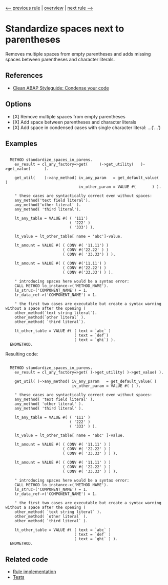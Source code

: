 [<-- previous rule](EmptyLinesInClassDefinitionRule.md) | [overview](../rules.md) | [next rule -->](ClosingBracketsPositionRule.md)

# Standardize spaces next to parentheses

Removes multiple spaces from empty parentheses and adds missing spaces between parentheses and character literals.

## References

* [Clean ABAP Styleguide: Condense your code](https://github.com/SAP/styleguides/blob/main/clean-abap/CleanABAP.md#condense-your-code)

## Options

* \[X\] Remove multiple spaces from empty parentheses
* \[X\] Add space between parentheses and character literals
* \[X\] Add space in condensed cases with single character literal: ...\('...'\)

## Examples


```ABAP

  METHOD standardize_spaces_in_parens.
    ev_result = cl_any_factory=>get(     )->get_utility(   )->get_value(      ).

    get_util(    )->any_method( iv_any_param   = get_default_value(    )
                                iv_other_param = VALUE #(       ) ).

    " these cases are syntactically correct even without spaces:
    any_method('text field literal').
    any_method('other literal' ).
    any_method( 'third literal').

    lt_any_table = VALUE #( ( '111')
                            ( '222' )
                            ( '333') ).

    lt_value = lt_other_table[ name = 'abc']-value.

    lt_amount = VALUE #( ( CONV #( '11.11') )
                         ( CONV #('22.22' ) )
                         ( CONV #( '33.33') ) ).

    lt_amount = VALUE #( ( CONV #('11.11') )
                         ( CONV #('22.22') )
                         ( CONV #('33.33') ) ).

    " introducing spaces here would be a syntax error:
    CALL METHOD lo_instance->('METHOD_NAME').
    ls_struc-('COMPONENT_NAME') = 1.
    lr_data_ref->('COMPONENT_NAME') = 1.

    " the first two cases are executable but create a syntax warning without a space after the opening (
    other_method(`text string literal`).
    other_method(`other literal` ).
    other_method( `third literal`).

    lt_other_table = VALUE #( ( text = `abc` )
                              ( text = `def`)
                              ( text = `ghi`) ).
  ENDMETHOD.
```

Resulting code:

```ABAP

  METHOD standardize_spaces_in_parens.
    ev_result = cl_any_factory=>get( )->get_utility( )->get_value( ).

    get_util( )->any_method( iv_any_param   = get_default_value( )
                             iv_other_param = VALUE #( ) ).

    " these cases are syntactically correct even without spaces:
    any_method( 'text field literal' ).
    any_method( 'other literal' ).
    any_method( 'third literal' ).

    lt_any_table = VALUE #( ( '111' )
                            ( '222' )
                            ( '333' ) ).

    lt_value = lt_other_table[ name = 'abc' ]-value.

    lt_amount = VALUE #( ( CONV #( '11.11' ) )
                         ( CONV #( '22.22' ) )
                         ( CONV #( '33.33' ) ) ).

    lt_amount = VALUE #( ( CONV #( '11.11' ) )
                         ( CONV #( '22.22' ) )
                         ( CONV #( '33.33' ) ) ).

    " introducing spaces here would be a syntax error:
    CALL METHOD lo_instance->('METHOD_NAME').
    ls_struc-('COMPONENT_NAME') = 1.
    lr_data_ref->('COMPONENT_NAME') = 1.

    " the first two cases are executable but create a syntax warning without a space after the opening (
    other_method( `text string literal` ).
    other_method( `other literal` ).
    other_method( `third literal` ).

    lt_other_table = VALUE #( ( text = `abc` )
                              ( text = `def` )
                              ( text = `ghi` ) ).
  ENDMETHOD.
```

## Related code

* [Rule implementation](../../com.sap.adt.abapcleaner/src/com/sap/adt/abapcleaner/rules/spaces/SpacesInEmptyBracketsRule.java)
* [Tests](../../test/com.sap.adt.abapcleaner.test/src/com/sap/adt/abapcleaner/rules/spaces/SpacesInEmptyBracketsTest.java)


